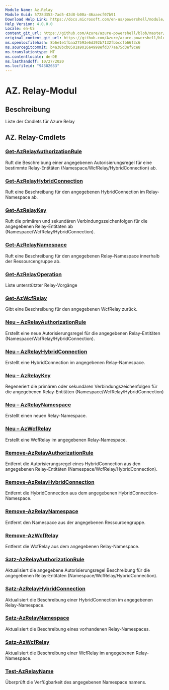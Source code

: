 ```yaml
---
Module Name: Az.Relay
Module Guid: 5728d353-7ad5-42d8-b00a-46aaecf07b91
Download Help Link: https://docs.microsoft.com/en-us/powershell/module/az.relay
Help Version: 4.0.0.0
Locale: en-US
content_git_url: https://github.com/Azure/azure-powershell/blob/master/src/Relay/Relay/help/Az.Relay.md
original_content_git_url: https://github.com/Azure/azure-powershell/blob/master/src/Relay/Relay/help/Az.Relay.md
ms.openlocfilehash: 8b6e1e1fbaa27593e6d392b7132fbbccfb66f3c6
ms.sourcegitcommit: b4a38bcb0501a9016a4998efd377aa75d3ef9ce8
ms.translationtype: MT
ms.contentlocale: de-DE
ms.lasthandoff: 10/27/2020
ms.locfileid: "94302633"
---
```

# AZ. Relay-Modul
## Beschreibung
Liste der Cmdlets für Azure Relay

## AZ. Relay-Cmdlets
### [Get-AzRelayAuthorizationRule](Get-AzRelayAuthorizationRule.md)
Ruft die Beschreibung einer angegebenen Autorisierungsregel für eine bestimmte Relay-Entitäten (Namespace/WcfRelay/HybridConnection) ab.

### [Get-AzRelayHybridConnection](Get-AzRelayHybridConnection.md)
Ruft eine Beschreibung für den angegebenen HybridConnection im Relay-Namespace ab.

### [Get-AzRelayKey](Get-AzRelayKey.md)
Ruft die primären und sekundären Verbindungszeichenfolgen für die angegebenen Relay-Entitäten ab (Namespace/WcfRelay/HybridConnection).

### [Get-AzRelayNamespace](Get-AzRelayNamespace.md)
Ruft eine Beschreibung für den angegebenen Relay-Namespace innerhalb der Ressourcengruppe ab.

### [Get-AzRelayOperation](Get-AzRelayOperation.md)
Liste unterstützter Relay-Vorgänge

### [Get-AzWcfRelay](Get-AzWcfRelay.md)
Gibt eine Beschreibung für den angegebenen WcfRelay zurück.

### [Neu – AzRelayAuthorizationRule](New-AzRelayAuthorizationRule.md)
Erstellt eine neue Autorisierungsregel für die angegebenen Relay-Entitäten (Namespace/WcfRelay/HybridConnection).

### [Neu – AzRelayHybridConnection](New-AzRelayHybridConnection.md)
Erstellt eine HybridConnection im angegebenen Relay-Namespace.

### [Neu – AzRelayKey](New-AzRelayKey.md)
Regeneriert die primären oder sekundären Verbindungszeichenfolgen für die angegebenen Relay-Entitäten (Namespace/WcfRelay/HybridConnection)

### [Neu – AzRelayNamespace](New-AzRelayNamespace.md)
Erstellt einen neuen Relay-Namespace.

### [Neu – AzWcfRelay](New-AzWcfRelay.md)
Erstellt eine WcfRelay im angegebenen Relay-Namespace.

### [Remove-AzRelayAuthorizationRule](Remove-AzRelayAuthorizationRule.md)
Entfernt die Autorisierungsregel eines HybridConnection aus den angegebenen Relay-Entitäten (Namespace/WcfRelay/HybridConnection).

### [Remove-AzRelayHybridConnection](Remove-AzRelayHybridConnection.md)
Entfernt die HybridConnection aus dem angegebenen HybridConnection-Namespace.

### [Remove-AzRelayNamespace](Remove-AzRelayNamespace.md)
Entfernt den Namespace aus der angegebenen Ressourcengruppe. 

### [Remove-AzWcfRelay](Remove-AzWcfRelay.md)
Entfernt die WcfRelay aus dem angegebenen Relay-Namespace.

### [Satz-AzRelayAuthorizationRule](Set-AzRelayAuthorizationRule.md)
Aktualisiert die angegebene Autorisierungsregel Beschreibung für die angegebenen Relay-Entitäten (Namespace/WcfRelay/HybridConnection).

### [Satz-AzRelayHybridConnection](Set-AzRelayHybridConnection.md)
Aktualisiert die Beschreibung einer HybridConnection im angegebenen Relay-Namespace.

### [Satz-AzRelayNamespace](Set-AzRelayNamespace.md)
Aktualisiert die Beschreibung eines vorhandenen Relay-Namespaces.

### [Satz-AzWcfRelay](Set-AzWcfRelay.md)
Aktualisiert die Beschreibung einer WcfRelay im angegebenen Relay-Namespace.

### [Test-AzRelayName](Test-AzRelayName.md)
Überprüft die Verfügbarkeit des angegebenen Namespace namens.

